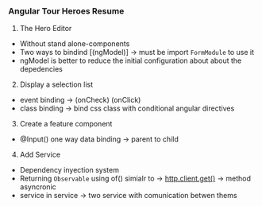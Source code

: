 ### Angular Tour Heroes Resume
1. The Hero Editor
- Without stand alone-components
- Two ways to bindind [(ngModel)] -> must be import `FormModule` to use it
- ngModel is better to reduce the initial configuration about about the depedencies

2. Display a selection list
- event binding -> (onCheck) (onClick)
- class binding -> bind css class with conditional angular directives

3. Create a feature component
- @Input() one way data binding -> parent to child 

4. Add Service
- Dependency inyection system
- Returning `Observable` using of() simialr to -> [http.client.get()](https://angular.io/tutorial/tour-of-heroes/toh-pt6) -> method asyncronic
- service in service -> two service with comunication betwen thems

